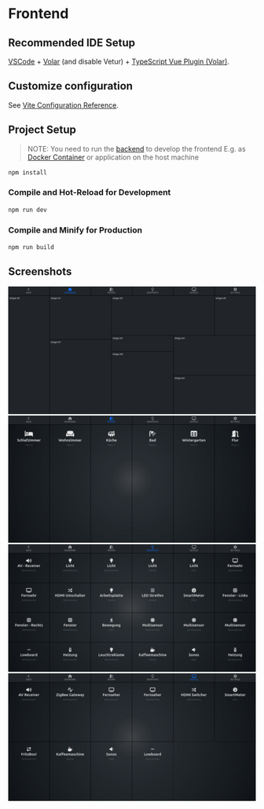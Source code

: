 # Frontend

## Recommended IDE Setup

[VSCode](https://code.visualstudio.com/) + [Volar](https://marketplace.visualstudio.com/items?itemName=johnsoncodehk.volar) (and disable Vetur) + [TypeScript Vue Plugin (Volar)](https://marketplace.visualstudio.com/items?itemName=johnsoncodehk.vscode-typescript-vue-plugin).

## Customize configuration

See [Vite Configuration Reference](https://vitejs.dev/config/).

## Project Setup

> NOTE: You need to run the [backend](https://github.com/OpenHausIO/backend) to develop the frontend
> E.g. as [Docker Container](https://github.com/OpenHausIO/backend/blob/main/docs/DOCKER.md) or application on the host machine

```sh
npm install
```

### Compile and Hot-Reload for Development

```sh
npm run dev
```

### Compile and Minify for Production

```sh
npm run build
```


## Screenshots
![Dashboard](./docs/img/dashboard.png)
![Rooms](./docs/img/rooms.png)
![Endpoints](./docs/img/endpoints.png)
![Devices](./docs/img/devices.png)
<br /><br />
